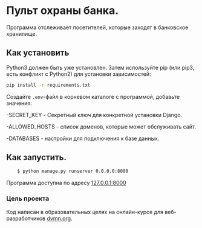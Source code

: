 # Пульт охраны банка.
Программа отслеживает посетителей, которые заходят в банковское хранилище. 

## Как установить

Python3 должен быть уже установлен. Затем используйте pip (или pip3, есть конфликт с Python2) для установки зависимостей:

```bash
pip install -r requirements.txt
```
Создайте `.env`-файл в корневом каталоге с программой, добавьте значения:  

-SECRET_KEY - Секретный ключ для конкретной установки Django.

-ALLOWED_HOSTS - список доменов, которые может обслуживать сайт.

-DATABASES - настройки для подключения к базе данных.

## Как запустить.

  ```bash
      $ python manage.py runserver 0.0.0.0:8000
  ```
Программа доступна по адресу  [127.0.0.1:8000]( https://127.0.0.1:8000 ) 
### Цель проекта

Код написан в образовательных целях на онлайн-курсе для веб-разработчиков [dvmn.org](https://dvmn.org/).